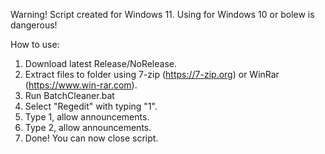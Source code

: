 Warning! Script created for Windows 11. Using for Windows 10 or bolew is dangerous!

How to use:

1. Download latest Release/NoRelease.
2. Extract files to folder using 7-zip (https://7-zip.org) or WinRar (https://www.win-rar.com).
3. Run BatchCleaner.bat
4. Select "Regedit" with typing "1".
5. Type 1, allow announcements.
6. Type 2, allow announcements.
7. Done! You can now close script.

